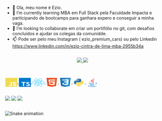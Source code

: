 - 👋  Ola, meu nome é Ezio.
- 🌱 I’m currently learning  MBA em Full Stack pela  Faculdade Impacta e participando de bootcamps para ganhara expero e conseguir a minha vaga.
- 💞️ I’m looking to collaborate em criar um portifólio no git, com desafios concluídos e ajudar os colegas da comunidde.
- 📫  Pode ser pelo meu Instagram ( ezio_premium_cars) ou pelo Linkedin  https://www.linkedin.com/in/ezio-cintra-de-lima-mba-2955b34a
 ##
<div align="center">
  <a href="https://github.com/eziocdl">
  <img height="180em" src="https://github-readme-stats.vercel.app/api?username=eziocdl&show_icons=true&theme=merko&include_all_commits=true&count_private=true"/>
  <img height="180em" src="https://github-readme-stats.vercel.app/api/top-langs/?username=eziocdl&layout=compact&langs_count=7&theme=merko"/>
</div>
  
  ##
  <div style="display: inline_block"><br>
  <img align="center" alt="ezio-Js" height="30" width="40" src="https://raw.githubusercontent.com/devicons/devicon/master/icons/javascript/javascript-plain.svg">
  <img align="center" alt="ezio-Ts" height="30" width="40" src="https://raw.githubusercontent.com/devicons/devicon/master/icons/typescript/typescript-plain.svg">
  <img align="center" alt="ezio-React" height="30" width="40" src="https://raw.githubusercontent.com/devicons/devicon/master/icons/react/react-original.svg">
  <img align="center" alt="ezio-HTML" height="30" width="40" src="https://raw.githubusercontent.com/devicons/devicon/master/icons/html5/html5-original.svg">
  <img align="center" alt="ezio-CSS" height="30" width="40" src="https://raw.githubusercontent.com/devicons/devicon/master/icons/css3/css3-original.svg">
  <img align="center" alt="ezio-Python" height="30" width="40" src="https://raw.githubusercontent.com/devicons/devicon/master/icons/python/python-original.svg">
  <img align="center" alt="ezio-java" height="30" width="40" src="https://raw.githubusercontent.com/devicons/devicon/master/icons/java/java-original.svg">  
</div>
  
##
  
  <di>
  <a href="https://instagram.com/ezio_cintra" target="_blank"><img src="https://img.shields.io/badge/-Instagram-%23E4405F?style=for-the-badge&logo=instagram&logoColor=white" target="_blank"></a>
  <a href = "eziocdl@gmail.com"><img src="https://img.shields.io/badge/-Gmail-%23333?style=for-the-badge&logo=gmail&logoColor=white" target="_blank"></a>
  <a href="https://www.linkedin.com/in/ezio-cintra-de-lima-mba-2955b34a" target="_blank"><img src="https://img.shields.io/badge/-LinkedIn-%230077B5?style=for-the-badge&logo=linkedin&logoColor=white" target="_blank"></a> 
  </div>
  
  ##
  
  ![Snake animation](https://github.com/eziocdl/eziocdl/blob/output/github-contribution-grid-snake.svg)
 
